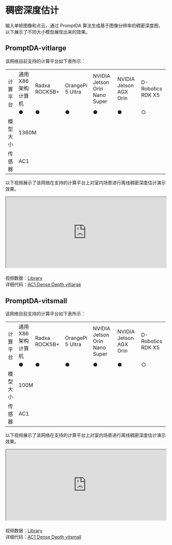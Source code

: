 # 稠密深度估计  
输入单帧图像和点云，通过 PromptDA 算法生成基于图像分辨率的稠密深度图，以下展示了不同大小模型展现出来的效果。

## PromptDA-vitlarge
该网络目前支持的计算平台如下表所示：

<table class="docutils align-default" style="width: 100%;">
    <tbody>
        <tr class="row-even centered-table-text">
            <td rowspan="2">计算平台</td>
            <td>通用 X86 架构计算机</td>
            <td>Radxa ROCK5B+</td>
            <td>OrangePi 5 Ultra</td>
            <td>NVIDIA Jetson Orin Nano Super</td>
            <td>NVIDIA Jetson AGX Orin</td>
            <td>D-Robotics RDK X5</td>
        </tr>
        <tr class="row-odd centered-table-text">
            <td>●</td>
            <td>●</td>
            <td>●</td>
            <td>●</td>
            <td>●</td>
            <td>○</td>
        </tr>
        <tr class="row-even centered-table-text">
            <td>模型大小</td>
            <td colspan="6">1360M</td>
        </tr>
        <tr class="row-odd centered-table-text">
            <td>传感器</td>
            <td colspan="6">AC1</td>
        </tr>
    </tbody>
</table>

以下视频展示了该网络在支持的计算平台上对室内场景进行离线稠密深度估计演示效果。

<div style="margin-bottom: 24px; position:relative; width:100%; padding-top: 44.12%;" class="video-container">
    <iframe src="https://cdn.robosense.cn/AC_wiki/dense_depth_net_wiki.mp4" allowfullscreen style="position:absolute; top:0; left:0; width:100%; height:100%;"></iframe>
</div>

视频数据：[Library](https://cdn.robosense.cn/AC_wiki/dense_depth_net_demo.zip)  
详细代码：[AC1 Dense Depth vitlarge](https://github.com/RoboSense-Robotics/robosense_ac_perception)

## PromptDA-vitsmall
该网络目前支持的计算平台如下表所示：

<table class="docutils align-default" style="width: 100%;">
    <tbody>
        <tr class="row-even centered-table-text">
            <td rowspan="2">计算平台</td>
            <td>通用 X86 架构计算机</td>
            <td>Radxa ROCK5B+</td>
            <td>OrangePi 5 Ultra</td>
            <td>NVIDIA Jetson Orin Nano Super</td>
            <td>NVIDIA Jetson AGX Orin</td>
            <td>D-Robotics RDK X5</td>
        </tr>
        <tr class="row-odd centered-table-text">
            <td>●</td>
            <td>●</td>
            <td>●</td>
            <td>●</td>
            <td>●</td>
            <td>○</td>
        </tr>
        <tr class="row-even centered-table-text">
            <td>模型大小</td>
            <td colspan="6">100M</td>
        </tr>
        <tr class="row-odd centered-table-text">
            <td>传感器</td>
            <td colspan="6">AC1</td>
        </tr>
    </tbody>
</table>

以下视频展示了该网络在支持的计算平台上对室内场景进行离线稠密深度估计演示效果。

<div style="margin-bottom: 24px; position:relative; width:100%; padding-top: 44.12%;" class="video-container">
    <iframe src="https://cdn.robosense.cn/AC_wiki/dense_depth_net_radxa.mp4" allowfullscreen style="position:absolute; top:0; left:0; width:100%; height:100%;"></iframe>
</div>

视频数据：[Library](https://cdn.robosense.cn/AC_wiki/dense_depth_net_demo.zip)    
详细代码：[AC1 Dense Depth vitsmall](https://github.com/RoboSense-Robotics/robosense_ac_perception)
